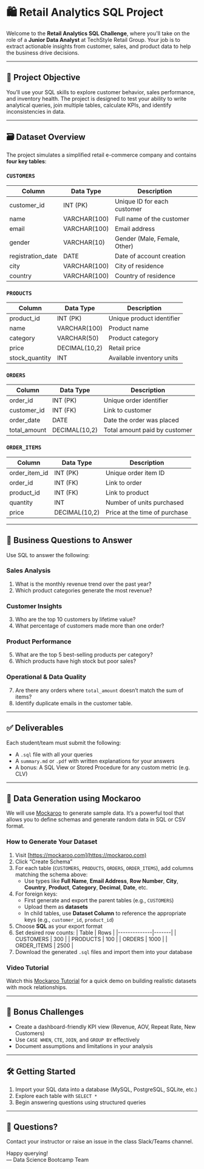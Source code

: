 # 🛍️ Retail Analytics SQL Project

Welcome to the **Retail Analytics SQL Challenge**, where you'll take on the role of a **Junior Data Analyst** at TechStyle Retail Group. Your job is to extract actionable insights from customer, sales, and product data to help the business drive decisions.

---

## 📌 Project Objective

You’ll use your SQL skills to explore customer behavior, sales performance, and inventory health. The project is designed to test your ability to write analytical queries, join multiple tables, calculate KPIs, and identify inconsistencies in data.

---

## 🗃️ Dataset Overview

The project simulates a simplified retail e-commerce company and contains **four key tables**:

### `CUSTOMERS`
| Column           | Data Type     | Description                  |
|------------------|---------------|------------------------------|
| customer_id      | INT (PK)      | Unique ID for each customer |
| name             | VARCHAR(100)  | Full name of the customer   |
| email            | VARCHAR(100)  | Email address               |
| gender           | VARCHAR(10)   | Gender (Male, Female, Other)|
| registration_date| DATE          | Date of account creation    |
| city             | VARCHAR(100)  | City of residence           |
| country          | VARCHAR(100)  | Country of residence        |

### `PRODUCTS`
| Column          | Data Type     | Description                 |
|-----------------|---------------|-----------------------------|
| product_id      | INT (PK)      | Unique product identifier  |
| name            | VARCHAR(100)  | Product name               |
| category        | VARCHAR(50)   | Product category           |
| price           | DECIMAL(10,2) | Retail price               |
| stock_quantity  | INT           | Available inventory units  |

### `ORDERS`
| Column        | Data Type     | Description                    |
|---------------|---------------|--------------------------------|
| order_id      | INT (PK)      | Unique order identifier        |
| customer_id   | INT (FK)      | Link to customer               |
| order_date    | DATE          | Date the order was placed      |
| total_amount  | DECIMAL(10,2) | Total amount paid by customer  |

### `ORDER_ITEMS`
| Column         | Data Type     | Description                     |
|----------------|---------------|---------------------------------|
| order_item_id  | INT (PK)      | Unique order item ID            |
| order_id       | INT (FK)      | Link to order                   |
| product_id     | INT (FK)      | Link to product                 |
| quantity       | INT           | Number of units purchased       |
| price          | DECIMAL(10,2) | Price at the time of purchase   |

---

## 🧠 Business Questions to Answer

Use SQL to answer the following:

### Sales Analysis
1. What is the monthly revenue trend over the past year?
2. Which product categories generate the most revenue?

### Customer Insights
3. Who are the top 10 customers by lifetime value?
4. What percentage of customers made more than one order?

### Product Performance
5. What are the top 5 best-selling products per category?
6. Which products have high stock but poor sales?

### Operational & Data Quality
7. Are there any orders where `total_amount` doesn’t match the sum of items?
8. Identify duplicate emails in the customer table.

---

## ✅ Deliverables

Each student/team must submit the following:

- A `.sql` file with all your queries
- A `summary.md` or `.pdf` with written explanations for your answers
- A bonus: A SQL View or Stored Procedure for any custom metric (e.g. CLV)

---

## 🔧 Data Generation using Mockaroo

We will use [Mockaroo](https://mockaroo.com) to generate sample data. It’s a powerful tool that allows you to define schemas and generate random data in SQL or CSV format.

### How to Generate Your Dataset

1. Visit [https://mockaroo.com](https://mockaroo.com)
2. Click “Create Schema”
3. For each table (`CUSTOMERS`, `PRODUCTS`, `ORDERS`, `ORDER_ITEMS`), add columns matching the schema above:
   - Use types like **Full Name**, **Email Address**, **Row Number**, **City**, **Country**, **Product**, **Category**, **Decimal**, **Date**, etc.
4. For foreign keys:
   - First generate and export the parent tables (e.g., `CUSTOMERS`)
   - Upload them as **datasets**
   - In child tables, use **Dataset Column** to reference the appropriate keys (e.g., `customer_id`, `product_id`)
5. Choose **SQL** as your export format
6. Set desired row counts:
   | Table        | Rows  |
   |--------------|-------|
   | CUSTOMERS    | 300   |
   | PRODUCTS     | 100   |
   | ORDERS       | 1000  |
   | ORDER_ITEMS  | 2500  |
7. Download the generated `.sql` files and import them into your database

### Video Tutorial
Watch this [Mockaroo Tutorial](https://www.youtube.com/watch?v=_TVTHtm3xXc) for a quick demo on building realistic datasets with mock relationships.

---

## 🧩 Bonus Challenges

- Create a dashboard-friendly KPI view (Revenue, AOV, Repeat Rate, New Customers)
- Use `CASE WHEN`, `CTE`, `JOIN`, and `GROUP BY` effectively
- Document assumptions and limitations in your analysis

---

## 🛠️ Getting Started

1. Import your SQL data into a database (MySQL, PostgreSQL, SQLite, etc.)
2. Explore each table with `SELECT *`
3. Begin answering questions using structured queries

---

## 📩 Questions?

Contact your instructor or raise an issue in the class Slack/Teams channel.

Happy querying!  
— Data Science Bootcamp Team
